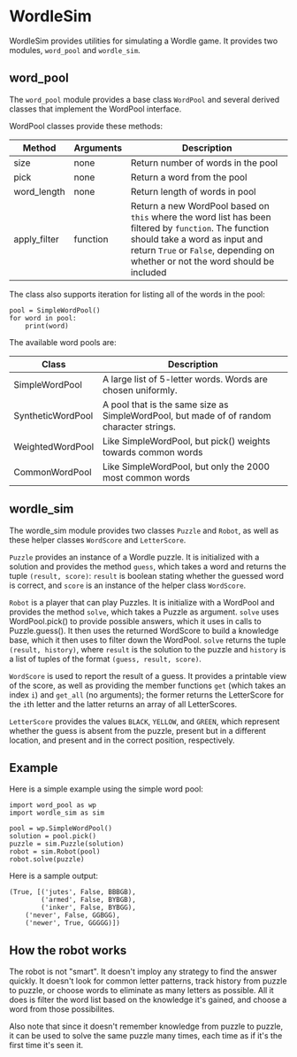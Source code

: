 # WordleSim

WordleSim provides utilities for simulating a Wordle game. It provides
two modules, `word_pool` and `wordle_sim`.

## word_pool

The `word_pool` module provides a base class `WordPool` and several
derived classes that implement the WordPool interface.

WordPool classes provide these methods:

| Method | Arguments | Description |
| ------ | --------- | ----------- |
| size | none | Return number of words in the pool |
| pick | none | Return a word from the pool |
| word_length | none | Return length of words in pool |
|apply_filter | function | Return a new WordPool based on `this` where the word list has been filtered by `function`. The function should take a word as input and return `True` or `False`, depending on whether or not the word should be included |

The class also supports iteration for listing all of the words in the
pool:

```
pool = SimpleWordPool()
for word in pool:
    print(word)
```

The available word pools are:

| Class | Description |
| ----- | ----------- |
| SimpleWordPool | A large list of 5-letter words. Words are chosen uniformly. |
| SyntheticWordPool | A pool that is the same size as SimpleWordPool, but made of of random character strings. |
| WeightedWordPool | Like SimpleWordPool, but pick() weights towards common words |
| CommonWordPool | Like SimpleWordPool, but only the 2000 most common words |

## wordle_sim

The wordle_sim module provides two classes `Puzzle` and `Robot`, as
well as these helper classes `WordScore` and `LetterScore`.


`Puzzle` provides an instance of a Wordle puzzle. It is initialized
with a solution and provides the method `guess`, which takes a word
and returns the tuple `(result, score)`: `result` is boolean stating
whether the guessed word is correct, and `score` is an instance of the
helper class `WordScore`.

`Robot` is a player that can play Puzzles. It is initialize with a
WordPool and provides the method `solve`, which takes a Puzzle as
argument. `solve` uses WordPool.pick() to provide possible answers,
which it uses in calls to Puzzle.guess(). It then uses the returned
WordScore to build a knowledge base, which it then uses to filter down
the WordPool. `solve` returns the tuple `(result, history)`, where
`result` is the solution to the puzzle and `history` is a list of
tuples of the format `(guess, result, score)`.

`WordScore` is used to report the result of a guess. It provides a
printable view of the score, as well as providing the member functions
`get` (which takes an index `i`) and `get_all` (no arguments); the
former returns the LetterScore for the `i`th letter and the latter
returns an array of all LetterScores.

`LetterScore` provides the values `BLACK`, `YELLOW`, and `GREEN`,
which represent whether the guess is absent from the puzzle, present
but in a different location, and present and in the correct position,
respectively.

## Example

Here is a simple example using the simple word pool:

```
import word_pool as wp
import wordle_sim as sim

pool = wp.SimpleWordPool()
solution = pool.pick()
puzzle = sim.Puzzle(solution)
robot = sim.Robot(pool)
robot.solve(puzzle)
```

Here is a sample output:

```
(True, [('jutes', False, BBBGB),
        ('armed', False, BYBGB),
        ('inker', False, BYBGG),
	('never', False, GGBGG),
	('newer', True, GGGGG)])
```

## How the robot works

The robot is not "smart". It doesn't imploy any strategy to find the
answer quickly. It doesn't look for common letter patterns, track
history from puzzle to puzzle, or choose words to eliminate as many
letters as possible. All it does is filter the word list based on the
knowledge it's gained, and choose a word from those possibilites.

Also note that since it doesn't remember knowledge from puzzle to
puzzle, it can be used to solve the same puzzle many times, each time
as if it's the first time it's seen it.
